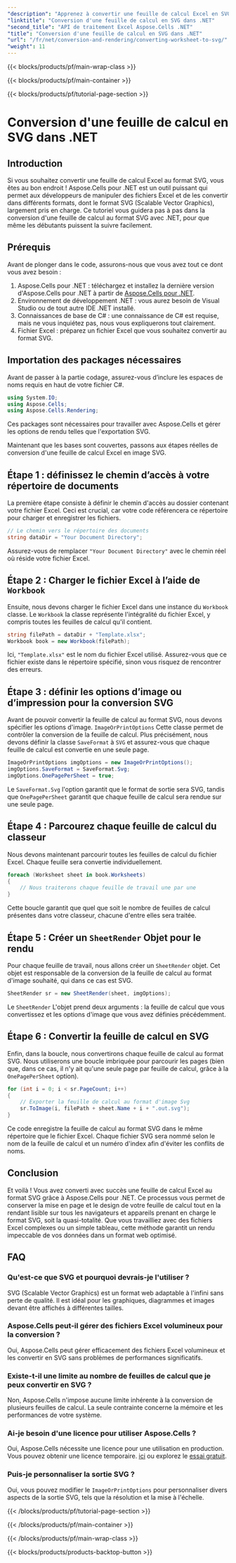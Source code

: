 ```yaml
---
"description": "Apprenez à convertir une feuille de calcul Excel en SVG avec Aspose.Cells pour .NET grâce à ce guide étape par étape. Idéal pour les développeurs .NET souhaitant convertir Excel en SVG."
"linktitle": "Conversion d'une feuille de calcul en SVG dans .NET"
"second_title": "API de traitement Excel Aspose.Cells .NET"
"title": "Conversion d'une feuille de calcul en SVG dans .NET"
"url": "/fr/net/conversion-and-rendering/converting-worksheet-to-svg/"
"weight": 11
---
```


{{< blocks/products/pf/main-wrap-class >}}

{{< blocks/products/pf/main-container >}}

{{< blocks/products/pf/tutorial-page-section >}}

# Conversion d'une feuille de calcul en SVG dans .NET

## Introduction

Si vous souhaitez convertir une feuille de calcul Excel au format SVG, vous êtes au bon endroit ! Aspose.Cells pour .NET est un outil puissant qui permet aux développeurs de manipuler des fichiers Excel et de les convertir dans différents formats, dont le format SVG (Scalable Vector Graphics), largement pris en charge. Ce tutoriel vous guidera pas à pas dans la conversion d'une feuille de calcul au format SVG avec .NET, pour que même les débutants puissent la suivre facilement.

## Prérequis

Avant de plonger dans le code, assurons-nous que vous avez tout ce dont vous avez besoin :

1. Aspose.Cells pour .NET : téléchargez et installez la dernière version d'Aspose.Cells pour .NET à partir de [Aspose.Cells pour .NET](https://releases.aspose.com/cells/net/).
2. Environnement de développement .NET : vous aurez besoin de Visual Studio ou de tout autre IDE .NET installé.
3. Connaissances de base de C# : une connaissance de C# est requise, mais ne vous inquiétez pas, nous vous expliquerons tout clairement.
4. Fichier Excel : préparez un fichier Excel que vous souhaitez convertir au format SVG.

## Importation des packages nécessaires

Avant de passer à la partie codage, assurez-vous d’inclure les espaces de noms requis en haut de votre fichier C#.

```csharp
using System.IO;
using Aspose.Cells;
using Aspose.Cells.Rendering;
```

Ces packages sont nécessaires pour travailler avec Aspose.Cells et gérer les options de rendu telles que l'exportation SVG.

Maintenant que les bases sont couvertes, passons aux étapes réelles de conversion d'une feuille de calcul Excel en image SVG.

## Étape 1 : définissez le chemin d’accès à votre répertoire de documents

La première étape consiste à définir le chemin d'accès au dossier contenant votre fichier Excel. Ceci est crucial, car votre code référencera ce répertoire pour charger et enregistrer les fichiers.

```csharp
// Le chemin vers le répertoire des documents
string dataDir = "Your Document Directory";
```

Assurez-vous de remplacer `"Your Document Directory"` avec le chemin réel où réside votre fichier Excel.

## Étape 2 : Charger le fichier Excel à l’aide de `Workbook`

Ensuite, nous devons charger le fichier Excel dans une instance du `Workbook` classe. Le `Workbook` la classe représente l'intégralité du fichier Excel, y compris toutes les feuilles de calcul qu'il contient.

```csharp
string filePath = dataDir + "Template.xlsx";
Workbook book = new Workbook(filePath);
```

Ici, `"Template.xlsx"` est le nom du fichier Excel utilisé. Assurez-vous que ce fichier existe dans le répertoire spécifié, sinon vous risquez de rencontrer des erreurs.

## Étape 3 : définir les options d’image ou d’impression pour la conversion SVG

Avant de pouvoir convertir la feuille de calcul au format SVG, nous devons spécifier les options d'image. `ImageOrPrintOptions` Cette classe permet de contrôler la conversion de la feuille de calcul. Plus précisément, nous devons définir la classe `SaveFormat` à `SVG` et assurez-vous que chaque feuille de calcul est convertie en une seule page.

```csharp
ImageOrPrintOptions imgOptions = new ImageOrPrintOptions();
imgOptions.SaveFormat = SaveFormat.Svg;
imgOptions.OnePagePerSheet = true;
```

Le `SaveFormat.Svg` l'option garantit que le format de sortie sera SVG, tandis que `OnePagePerSheet` garantit que chaque feuille de calcul sera rendue sur une seule page.

## Étape 4 : Parcourez chaque feuille de calcul du classeur

Nous devons maintenant parcourir toutes les feuilles de calcul du fichier Excel. Chaque feuille sera convertie individuellement.

```csharp
foreach (Worksheet sheet in book.Worksheets)
{
    // Nous traiterons chaque feuille de travail une par une
}
```

Cette boucle garantit que quel que soit le nombre de feuilles de calcul présentes dans votre classeur, chacune d'entre elles sera traitée.

## Étape 5 : Créer un `SheetRender` Objet pour le rendu

Pour chaque feuille de travail, nous allons créer un `SheetRender` objet. Cet objet est responsable de la conversion de la feuille de calcul au format d'image souhaité, qui dans ce cas est SVG.

```csharp
SheetRender sr = new SheetRender(sheet, imgOptions);
```

Le `SheetRender` L'objet prend deux arguments : la feuille de calcul que vous convertissez et les options d'image que vous avez définies précédemment.

## Étape 6 : Convertir la feuille de calcul en SVG

Enfin, dans la boucle, nous convertirons chaque feuille de calcul au format SVG. Nous utiliserons une boucle imbriquée pour parcourir les pages (bien que, dans ce cas, il n'y ait qu'une seule page par feuille de calcul, grâce à la `OnePagePerSheet` option).

```csharp
for (int i = 0; i < sr.PageCount; i++)
{
    // Exporter la feuille de calcul au format d'image Svg
    sr.ToImage(i, filePath + sheet.Name + i + ".out.svg");
}
```

Ce code enregistre la feuille de calcul au format SVG dans le même répertoire que le fichier Excel. Chaque fichier SVG sera nommé selon le nom de la feuille de calcul et un numéro d'index afin d'éviter les conflits de noms.

## Conclusion

Et voilà ! Vous avez converti avec succès une feuille de calcul Excel au format SVG grâce à Aspose.Cells pour .NET. Ce processus vous permet de conserver la mise en page et le design de votre feuille de calcul tout en la rendant lisible sur tous les navigateurs et appareils prenant en charge le format SVG, soit la quasi-totalité. Que vous travailliez avec des fichiers Excel complexes ou un simple tableau, cette méthode garantit un rendu impeccable de vos données dans un format web optimisé.

## FAQ

### Qu'est-ce que SVG et pourquoi devrais-je l'utiliser ?
SVG (Scalable Vector Graphics) est un format web adaptable à l'infini sans perte de qualité. Il est idéal pour les graphiques, diagrammes et images devant être affichés à différentes tailles.

### Aspose.Cells peut-il gérer des fichiers Excel volumineux pour la conversion ?
Oui, Aspose.Cells peut gérer efficacement des fichiers Excel volumineux et les convertir en SVG sans problèmes de performances significatifs.

### Existe-t-il une limite au nombre de feuilles de calcul que je peux convertir en SVG ?
Non, Aspose.Cells n'impose aucune limite inhérente à la conversion de plusieurs feuilles de calcul. La seule contrainte concerne la mémoire et les performances de votre système.

### Ai-je besoin d'une licence pour utiliser Aspose.Cells ?
Oui, Aspose.Cells nécessite une licence pour une utilisation en production. Vous pouvez obtenir une licence temporaire. [ici](https://purchase.aspose.com/temporary-license/) ou explorez le [essai gratuit](https://releases.aspose.com/).

### Puis-je personnaliser la sortie SVG ?
Oui, vous pouvez modifier le `ImageOrPrintOptions` pour personnaliser divers aspects de la sortie SVG, tels que la résolution et la mise à l'échelle.

{{< /blocks/products/pf/tutorial-page-section >}}

{{< /blocks/products/pf/main-container >}}

{{< /blocks/products/pf/main-wrap-class >}}

{{< blocks/products/products-backtop-button >}}